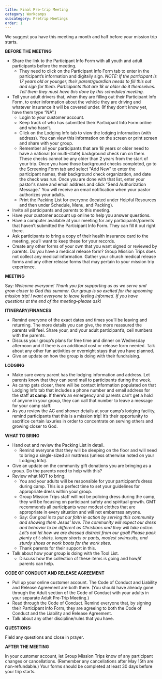 ```yaml
---
title: Final Pre-trip Meeting
category: Workcamps
subcategory: Pretrip Meetings
order: 1
---
```


We suggest you have this meeting a month and half before your mission trip starts.

**BEFORE THE MEETING**

* Share the link to the Participant Info Form with all youth and adult participants before the meeting.&nbsp;
  * They need to click on the Participant Info Form tab to enter in the participant’s information and digitally sign. *NOTE: If the participant is 17 years old or younger, their parent/guardian needs to fill this out and sign for them. Participants that are 18 or older do it themselves. Tell them they must have this done by this scheduled meeting.*
* Tell your adult drivers that, when they are filling out their Participant Info Form, to enter information about the vehicle they are driving and whatever insurance it will be covered under. (If they don’t know yet, have them type “NA”.)
  * Login to your customer account.
  * Keep track of who has submitted their Participant Info Form online and who hasn’t.
  * Click on the Lodging Info tab to view the lodging information (with address). You can view this information on the screen or print screen and share with your group.
  * Remember all your participants that are 18 years or older need to have a national (or multi-state) background check run on them. These checks cannot be any older than 2 years from the start of your trip. Once you have those background checks completed, go to the Screening Form tab and select "Add New" to enter the participant names, their background check organization, and date the check was run. Once you are done with that list, enter your pastor's name and email address and click "Send Authorization Message." You will receive an email notification when your pastor authorizes your adults.
  * Print the Packing List for everyone (located under Helpful Resources and then under Schedule, Menu, and Packing).
* Invite all participants and parents to this meeting.
* Have your customer account up online to help you answer questions.
* Have a computer available at your meeting for any participants/parents that haven’t submitted the Participant Info Form. They can fill it out right there.
* Ask participants to bring a copy of their health insurance card to the meeting, you’ll want to keep these for your records.
* Create any other forms of your own that you want signed or reviewed by parents. Do you have a medical release form? Group Mission Trips does not collect any medical information. Gather your church medical release forms and any other release forms that may pertain to your mission trip experience.&nbsp;

**MEETING**

Say: *Welcome everyone\! Thank you for supporting us as we serve and grow closer to God this summer. Our group is so excited for the upcoming mission trip\! I want everyone to leave feeling informed. If you have questions at the end of the meeting–please ask\!&nbsp;*

**ITINERARY/FINANCES**

* Remind everyone of the exact dates and times you’ll be leaving and returning. The more details you can give, the more reassured the parents will feel. Share your, and your adult participant’s, cell numbers with the parents.
* Discuss your group’s plans for free time and dinner on Wednesday afternoon and if there is an additional cost or release form needed. Talk about any other fun activities or overnight stays that you have planned.
* Give an update on how the group is doing with their fundraising.

**LODGING**

* Make sure every parent has the lodging information and address. Let parents know that they can send mail to participants during the week.
* As camp gets closer, there will be contact information populated on that Lodging Info tab that includes a phone number and email address for the staff **at camp**. If there’s an emergency and parents can’t get a hold of anyone in your group, they can call that number to leave a message for your camp staff.
* As you review the AC and shower details at your camp’s lodging facility, remind participants that this is a mission trip\! It’s their opportunity to sacrifice certain luxuries in order to concentrate on serving others and growing closer to God.

**WHAT TO BRING**

* Hand out and review the Packing List in detail.
  * Remind everyone that they will be sleeping on the floor and will need to bring a single-sized air mattress (unless otherwise noted on your Lodging Info).&nbsp;
* Give an update on the community gift donations you are bringing as a group. Do the parents need to help with this?&nbsp;
* Review what NOT to bring.
  * You and your adults will be responsible for your participant’s dress during camp. This is a perfect time to set your guidelines for appropriate dress within your group.
  * Group Mission Trips staff will not be policing dress during the camp, they will be focusing on participant safety and spiritual growth. GMT recommends all participants wear modest clothes that are appropriate in every situation and will not embarrass anyone.&nbsp;
  * Say: *Our goal is to put our faith in action by serving this community and showing them Jesus’ love. The community will expect our dress and behavior to be different as Christians and they will take notice. Let’s not let how we are dressed distract from our goal\! Please pack plenty of t-shirts, longer shorts or pants, modest swimsuits, and sturdy shoes or work boots for the work sites.&nbsp;*
  * Thank parents for their support in this.&nbsp;
* Talk about how your group is doing with the Tool List.
  * Discuss how the collection of these items is going and how/if parents can help.

**CODE OF CONDUCT AND RELEASE AGREEMENT**

* Pull up your online customer account. The Code of Conduct and Liability and Release Agreement are both there. (You should have already gone through the Adult section of the Code of Conduct with your adults in your separate Adult Pre-Trip Meeting.)
* Read through the Code of Conduct. Remind everyone that, by signing their Participant Info Form, they are agreeing to both the Code of Conduct and the Liability and Release Agreement.
* Talk about any other discipline/rules that you have.&nbsp;

**QUESTIONS:**

Field any questions and close in prayer.

**AFTER THE MEETING**

In your customer account, let Group Mission Trips know of any participant changes or cancellations. (Remember any cancellations after May 15th are non-refundable.) Your forms should be completed at least 30 days before your trip starts.&nbsp;
